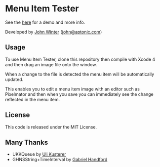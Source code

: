# Menu Item Tester

See the [here](http://shipsomecode.com) for a demo and more info.

Developed by [John Winter](http://shipsomecode.com) (john@aptonic.com)

## Usage

To use Menu Item Tester, clone this repository then compile with Xcode 4 and then drag an image file onto the window. 

When a change to the file is detected
the menu item will be automatically updated. 

This enables you to edit a menu item image with an editor such as Pixelmator
and then when you save you can immediately see the change reflected in the menu item.

## License

This code is released under the MIT License.

## Many Thanks 

* UKKQueue by [Uli Kusterer](http://www.zathras.de/angelweb/sourcecode.htm)
* GHNSString+TimeInterval by [Gabriel Handford](http://rel.me/)
